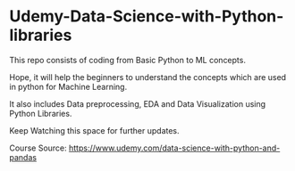 # Udemy-Data-Science-with-Python-libraries

This repo consists of coding from Basic Python to ML concepts. 

Hope, it will help the beginners to understand the concepts which are used in python for Machine Learning.

It also includes Data preprocessing, EDA and Data  Visualization using Python Libraries.

Keep Watching this space for further updates.

Course Source: https://www.udemy.com/data-science-with-python-and-pandas
